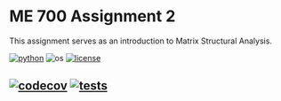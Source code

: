 # ME 700 Assignment 2
This assignment serves as an introduction to Matrix Structural Analysis.

[![python](https://img.shields.io/badge/python-3.12-blue.svg)](https://www.python.org/)
![os](https://img.shields.io/badge/os-ubuntu%20|%20macos%20|%20windows-blue.svg)
[![license](https://img.shields.io/badge/license-MIT-green.svg)](https://github.com/sandialabs/sibl#license)

[![codecov](https://codecov.io/gh/jacobpgarrett/ME700_Assignment_2/graph/badge.svg?token=p5DMvJ6byO)](https://codecov.io/gh/jacobpgarrett/ME700_Assignment_2)
[![tests](https://github.com/jacobpgarrett/ME700_Assignment_2/actions/workflows/tests.yml/badge.svg)](https://github.com/jacobpgarrett/ME700_Assignment_2/actions)
---
